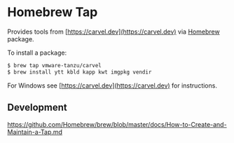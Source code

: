 # Homebrew Tap

Provides tools from [https://carvel.dev](https://carvel.dev) via [Homebrew](http://brew.sh/) package.

To install a package:

```bash
$ brew tap vmware-tanzu/carvel
$ brew install ytt kbld kapp kwt imgpkg vendir
```

For Windows see [https://carvel.dev](https://carvel.dev) for instructions.

## Development

https://github.com/Homebrew/brew/blob/master/docs/How-to-Create-and-Maintain-a-Tap.md

